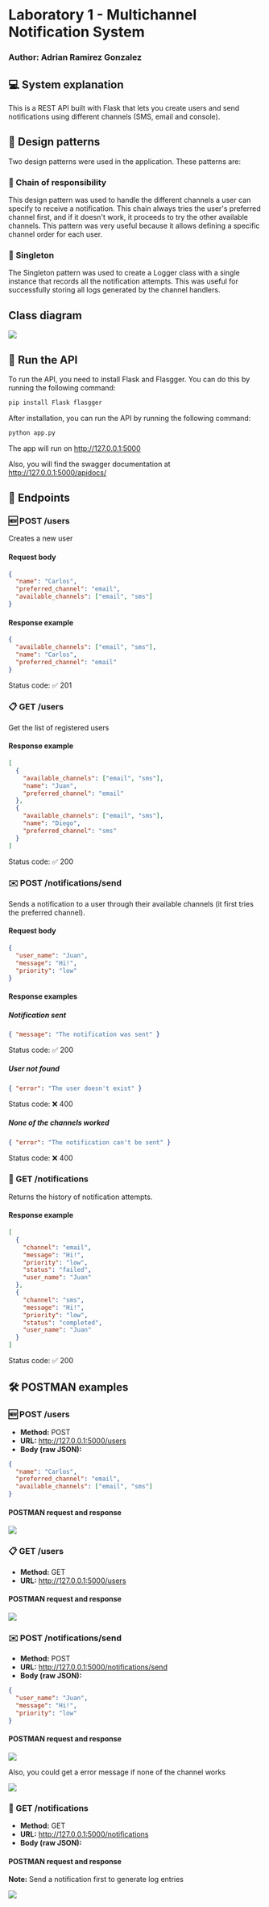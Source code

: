 # Laboratory 1 - Multichannel Notification System

### **Author:** Adrian Ramirez Gonzalez

## 💻 System explanation

This is a REST API built with Flask that lets you create users and send notifications using different channels (SMS, email and console).

## 🧩 Design patterns

Two design patterns were used in the application. These patterns are:

### 🔗 Chain of responsibility

This design pattern was used to handle the different channels a user can specify to receive a notification. This chain always tries the user's preferred channel first, and if it doesn't work, it proceeds to try the other available channels. This pattern was very useful because it allows defining a specific channel order for each user.

### 🧍 Singleton

The Singleton pattern was used to create a Logger class with a single instance that records all the notification attempts. This was useful for successfully storing all logs generated by the channel handlers.

## Class diagram

![](Diagram/Class_Diagram.png)

## 🚀 Run the API

To run the API, you need to install Flask and Flasgger. You can do this by running the following command:

```bash
pip install Flask flasgger
```

After installation, you can run the API by running the following command:

```bash
python app.py
```

The app will run on http://127.0.0.1:5000

Also, you will find the swagger documentation at http://127.0.0.1:5000/apidocs/

## 🔌 Endpoints

### 🆕 POST /users

Creates a new user

#### Request body

```json
{
  "name": "Carlos",
  "preferred_channel": "email",
  "available_channels": ["email", "sms"]
}
```

#### Response example

```json
{
  "available_channels": ["email", "sms"],
  "name": "Carlos",
  "preferred_channel": "email"
}
```

Status code: ✅ 201

### 📋 GET /users

Get the list of registered users

#### Response example

```json
[
  {
    "available_channels": ["email", "sms"],
    "name": "Juan",
    "preferred_channel": "email"
  },
  {
    "available_channels": ["email", "sms"],
    "name": "Diego",
    "preferred_channel": "sms"
  }
]
```

Status code: ✅ 200

### ✉️ POST /notifications/send

Sends a notification to a user through their available channels (it first tries the preferred channel).

#### Request body

```json
{
  "user_name": "Juan",
  "message": "Hi!",
  "priority": "low"
}
```

#### Response examples

##### Notification sent

```json
{ "message": "The notification was sent" }
```

Status code: ✅ 200

##### User not found

```json
{ "error": "The user doesn't exist" }
```

Status code: ❌ 400

##### None of the channels worked

```json
{ "error": "The notification can't be sent" }
```

Status code: ❌ 400

### 📜 GET /notifications

Returns the history of notification attempts.

#### Response example

```json
[
  {
    "channel": "email",
    "message": "Hi!",
    "priority": "low",
    "status": "failed",
    "user_name": "Juan"
  },
  {
    "channel": "sms",
    "message": "Hi!",
    "priority": "low",
    "status": "completed",
    "user_name": "Juan"
  }
]
```

Status code: ✅ 200

## 🛠️ POSTMAN examples

### 🆕 POST /users

- **Method:** POST
- **URL:** http://127.0.0.1:5000/users
- **Body (raw JSON):**

```json
{
  "name": "Carlos",
  "preferred_channel": "email",
  "available_channels": ["email", "sms"]
}
```

#### POSTMAN request and response

![](POSTMAN/createUser.png)

### 📋 GET /users

- **Method:** GET
- **URL:** http://127.0.0.1:5000/users

#### POSTMAN request and response

![](POSTMAN/getUsers.png)

### ✉️ POST /notifications/send

- **Method:** POST
- **URL:** http://127.0.0.1:5000/notifications/send
- **Body (raw JSON):**

```json
{
  "user_name": "Juan",
  "message": "Hi!",
  "priority": "low"
}
```

#### POSTMAN request and response

![](POSTMAN/successfulNotification.png)

Also, you could get a error message if none of the channel works

![](POSTMAN/failedNotification.png)

### 📜 GET /notifications

- **Method:** GET
- **URL:** http://127.0.0.1:5000/notifications
- **Body (raw JSON):**

#### POSTMAN request and response

**Note:** Send a notification first to generate log entries

![](POSTMAN/getLog.png)

